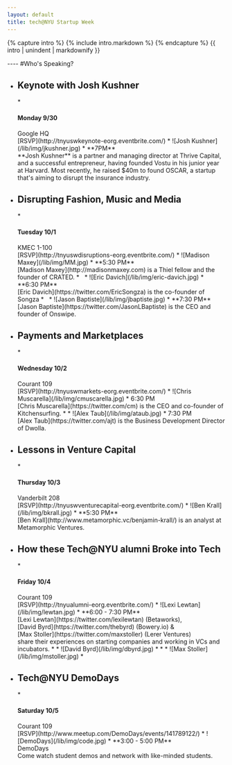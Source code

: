 ```yaml
---
layout: default
title: tech@NYU Startup Week
---
```

<div class="intro">
	
{% capture intro %}
  {% include intro.markdown %}
{% endcapture %}
{{ intro | unindent | markdownify }}
	
	


</div>
----
#Who's Speaking?

*	<h2>Keynote with Josh Kushner</h2>
	*	<h4>Monday 9/30</h4>
		Google HQ<br>
		[RSVP](http://tnyuswkeynote-eorg.eventbrite.com/)
	*	![Josh Kushner](/lib/img/jkushner.jpg)
	*	**7PM**<br>
		**Josh Kushner** is a partner and managing director at Thrive Capital, and a successful entrepreneur, having founded Vostu in his junior year at Harvard. Most recently, he raised $40m to found OSCAR, a startup that's aiming to disrupt the insurance industry.
	
*	<h2>Disrupting Fashion, Music and Media</h2>
	*	<h4>Tuesday 10/1</h4> 
		KMEC 1-100<br> 
		[RSVP](http://tnyuswdisruptions-eorg.eventbrite.com/)
	*	![Madison Maxey](/lib/img/MM.jpg)
	*	**5:30 PM** <br>
		[Madison Maxey](http://madisonmaxey.com) is a Thiel fellow and the founder of CRATED.
	*	&nbsp;
	*	![Eric Davich](/lib/img/eric-davich.jpg)
	*	**6:30 PM**<br> [Eric Davich](https://twitter.com/EricSongza) is the co-founder of Songza
	*	&nbsp;
	*	![Jason Baptiste](/lib/img/jbaptiste.jpg)
	*	**7:30 PM**<br> [Jason Baptiste](https://twitter.com/JasonLBaptiste) is the CEO and founder of Onswipe.
*	<h2>Payments and Marketplaces</h2>
	*	<h4>Wednesday 10/2</h4>
		Courant 109<br>
		[RSVP](http://tnyuswmarkets-eorg.eventbrite.com/)
	*	![Chris Muscarella](/lib/img/cmuscarella.jpg)
	*	6:30 PM<br> [Chris Muscarella](https://twitter.com/cm) is the CEO and co-founder of Kitchensurfing.
	*	
	*	![Alex Taub](/lib/img/ataub.jpg)
	*	7:30 PM<br>[Alex Taub](https://twitter.com/ajt) is the Business Development Director of Dwolla.
*	<h2>Lessons in Venture Capital</h2>
	*	<h4>Thursday 10/3</h4>
		Vanderbilt 208<br>
		[RSVP](http://tnyuswventurecapital-eorg.eventbrite.com/)
	*	![Ben Krall](/lib/img/bkrall.jpg)
	*	**5:30 PM**<br> [Ben Krall](http://www.metamorphic.vc/benjamin-krall/) is an analyst at Metamorphic Ventures.
*	<h2>How these Tech@NYU alumni Broke into Tech</h2>
	*	<h4>Friday 10/4</h4>
		Courant 109 <br>
		[RSVP](http://tnyualumni-eorg.eventbrite.com/)
	*	![Lexi Lewtan](/lib/img/lewtan.jpg)
	*	**6:00 - 7:30 PM**<br>
		[Lexi Lewtan](https://twitter.com/lexilewtan) (Betaworks),<br> [David Byrd](https://twitter.com/thebyrd) (Bowery.io) &amp;<br> [Max Stoller](https://twitter.com/maxstoller) (Lerer Ventures)<br> share their experiences on starting companies and working in VCs and incubators.
	*	
	*	![David Byrd](/lib/img/dbyrd.jpg)
	*	
	*	
	*	![Max Stoller](/lib/img/mstoller.jpg)
	*	

*	<h2>Tech@NYU DemoDays</h2>
	*	<h4>Saturday 10/5</h4>
		Courant 109<br>
		[RSVP](http://www.meetup.com/DemoDays/events/141789122/)
	*	![DemoDays](/lib/img/code.jpg)
	*	**3:00 - 5:00 PM**<br>
		DemoDays<br>
		Come watch student demos and network with like-minded students.